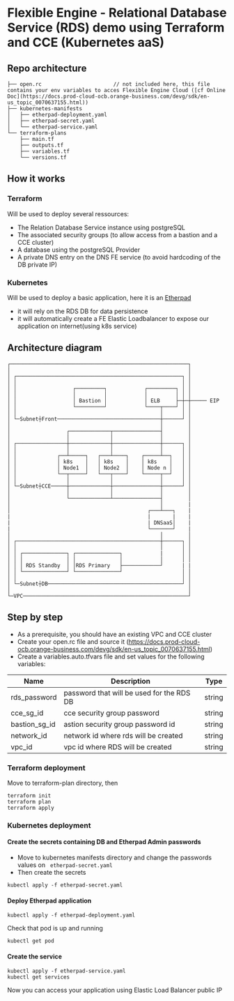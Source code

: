 # Flexible Engine - Relational Database Service (RDS) demo using Terraform and CCE (Kubernetes aaS)

## Repo architecture
```
├── open.rc                       // not included here, this file contains your env variables to acces Flexible Engine Cloud ([cf Online Doc](https://docs.prod-cloud-ocb.orange-business.com/devg/sdk/en-us_topic_0070637155.html))
├── kubernetes-manifests
│   ├── etherpad-deployment.yaml
│   ├── etherpad-secret.yaml
│   └── etherpad-service.yaml
└── terraform-plans
    ├── main.tf
    ├── outputs.tf
    ├── variables.tf
    └── versions.tf
```

## How it works
### Terraform 
Will be used to deploy several ressources:
- The Relation Database Service instance using postgreSQL 
- The associated security groups (to allow access from a bastion and a CCE cluster)
- A database using the postgreSQL Provider
- A private DNS entry on the DNS FE service (to avoid hardcoding of the DB private IP)

### Kubernetes
Will be used to deploy a basic application, here it is an [Etherpad](https://github.com/ether/etherpad-lite) 
- it will rely on the RDS DB for data persistence 
- it will automatically create a FE Elastic Loadbalancer to expose our application on internet(using k8s service)

## Architecture diagram
```
┌─────────────────────────────────────────────────────────┐
│                                                         │
│ ┌─────────────────────────────────────────────────────┐ │
│ │                                                     │ │
│ │                  ┌─────────┐            ┌─────────┐ │ │
│ │                  │         │            │         │ │ │
│ │                  │ Bastion │            │ ELB     ├─┼─┼───── EIP
│ │                  └─────────┘            └────┬────┘ │ │
│ │                                              │      │ │
│ └─Subnet┼Front─────────────────────────────────┼──────┘ │
│                                                │        │
│                  ┌─────────────┬───────────────┤        │         
│                  │             │               │        │
│ ┌────────────────┼─────────────┼───────────────┼──────┐ │
│ │                │             │               │      │ │
│ │             ┌──┴─────┐   ┌───┴────┐    ┌─────┴──┐   │ │
│ │             │ k8s    │   │ k8s    │    │ k8s    │   │ │
│ │             │ Node1  │   │ Node2  │    │ Node n │   │ │
│ │             └──┬─────┘   └───┬────┘    └─────┬──┘   │ │
│ │                │             │               │      │ │
│ └─Subnet┼CCE─────┼─────────────┼───────────────┼──────┘ │
│                  │             │               │        │
│                  └─────────────┴───────────────┤        │
│                                                │        |
│                                            ┌───┴───┐    |
|                                            |       |    |
|                                            | DNSaaS│    |
|                                            └───────┘    |
│                                                │        │
│ ┌──────────────────────────────────────────────┼──────┐ │
│ │                                              │      │ │
│ │ ┌──────────────┐ ┌──────────────┐            |      │ │
│ │ │              │ │              │            │      │ │
│ │ │ RDS Standby  │ │RDS Primary   ├────────────┘      | |
│ │ └──────────────┘ └──────────────┘                   │ │
│ │                                                     │ │
│ └─Subnet┼DB───────────────────────────────────────────┘ │
│                                                         │
└─VPC─────────────────────────────────────────────────────┘
```

## Step by step
- As a prerequisite, you should have an existing VPC and CCE cluster
- Create your open.rc file and source it (https://docs.prod-cloud-ocb.orange-business.com/devg/sdk/en-us_topic_0070637155.html)
- Create a variables.auto.tfvars file and set values for the following variables:
  
 Name | Description | Type
------------ | ------------- |-------------
rds_password | password that will be used for the RDS DB | string
cce_sg_id | cce security group password | string
bastion_sg_id | astion security group password id | string
network_id | network id where rds will be created | string  
vpc_id | vpc id where RDS will be created | string 


### Terraform deployment
Move to terraform-plan directory, then
```
terraform init
terraform plan
terraform apply
```
### Kubernetes deployment
#### Create the secrets containing DB and Etherpad Admin passwords
- Move to kubernetes manifests directory and change the passwords values on ``` etherpad-secret.yaml```
- Then create the secrets
```
kubectl apply -f etherpad-secret.yaml
```
#### Deploy Etherpad application
``` 
kubectl apply -f etherpad-deployment.yaml
```
Check that pod is up and running 
```
kubectl get pod
```
#### Create the service 
```
kubectl apply -f etherpad-service.yaml
kubectl get services 

```

Now you can access your application using Elastic Load Balancer public IP
